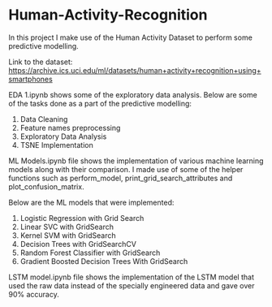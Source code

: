 # Human-Activity-Recognition
 
In this project I make use of the Human Activity Dataset to perform some predictive modelling.

Link to the dataset:
https://archive.ics.uci.edu/ml/datasets/human+activity+recognition+using+smartphones

EDA 1.ipynb shows some of the exploratory data analysis. Below are some of the tasks done as a part of the predictive modelling:

1. Data Cleaning
2. Feature names preprocessing
3. Exploratory Data Analysis
4. TSNE Implementation

ML Models.ipynb file shows the implementation of various machine learning models along with their comparison. I made use of some of the helper functions such as perform_model, print_grid_search_attributes and plot_confusion_matrix.

Below are the ML models that were implemented:
1. Logistic Regression with Grid Search
2. Linear SVC with GridSearch
3. Kernel SVM with GridSearch
4. Decision Trees with GridSearchCV
5. Random Forest Classifier with GridSearch
6. Gradient Boosted Decision Trees With GridSearch

LSTM model.ipynb file shows the implementation of the LSTM model that used the raw data instead of the specially engineered data and gave over 90% accuracy. 
